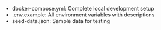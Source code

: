 - docker-compose.yml: Complete local development setup
- .env.example: All environment variables with descriptions
- seed-data.json: Sample data for testing
